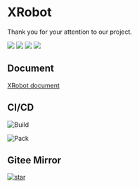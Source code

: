 # XRobot

Thank you for your attention to our project.

<img src="https://img.shields.io/github/license/xrobot-org/XRobot.svg"/>
<img src="https://img.shields.io/github/repo-size/xrobot-org/XRobot.svg"/>
<img src="https://img.shields.io/github/last-commit/xrobot-org/XRobot.svg"/>
<img src="https://img.shields.io/badge/language-c/c++-F34B7D.svg"/>

## Document

[XRobot document](https://xrobot-org.github.io/)

## CI/CD

![Build](https://github.com/xrobot-org/XRobot/actions/workflows/build_firmware.yml/badge.svg)

![Pack](https://github.com/xrobot-org/XRobot/actions/workflows/publish_repo.yml/badge.svg)

## Gitee Mirror

[![star](https://gitee.com/xrobot_1/XRobot/badge/star.svg?theme=black)](https://gitee.com/xrobot_1/XRobot/stargazers)